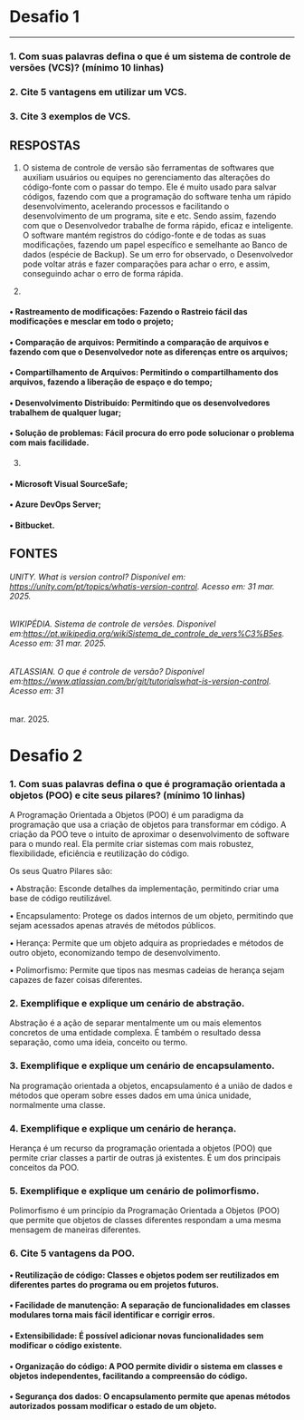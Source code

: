 # Desafio 1
---
### 1. Com suas palavras defina o que é um sistema de controle de versões (VCS)? (mínimo 10 linhas)
### 2. Cite 5 vantagens em utilizar um VCS.
### 3. Cite 3 exemplos de VCS.

## RESPOSTAS
1. O sistema de controle de versão são ferramentas de softwares que auxiliam
usuários ou equipes no gerenciamento das alterações do código-fonte com o
passar do tempo. Ele é muito usado para salvar códigos, fazendo com que a
programação do software tenha um rápido desenvolvimento, acelerando
processos e facilitando o desenvolvimento de um programa, site e etc. Sendo
assim, fazendo com que o Desenvolvedor trabalhe de forma rápido, eficaz e
inteligente.
O software mantém registros do código-fonte e de todas as suas modificações,
fazendo um papel específico e semelhante ao Banco de dados (espécie de
Backup). Se um erro for observado, o Desenvolvedor pode voltar atrás e fazer
comparações para achar o erro, e assim, conseguindo achar o erro de forma
rápida.

2.
#### • Rastreamento de modificações: Fazendo o Rastreio fácil das modificações e mesclar em todo o projeto;  

#### • Comparação de arquivos: Permitindo a comparação de arquivos e fazendo com que o Desenvolvedor note as diferenças entre os arquivos;

#### • Compartilhamento de Arquivos: Permitindo o compartilhamento dos arquivos, fazendo a liberação de espaço e do tempo;

#### • Desenvolvimento Distribuído: Permitindo que os desenvolvedores trabalhem de qualquer lugar;

#### • Solução de problemas: Fácil procura do erro pode solucionar o problema com mais facilidade.  

3.
#### • Microsoft Visual SourceSafe;  

#### • Azure DevOps Server;  

#### • Bitbucket.  

## FONTES  
###### UNITY. What is version control? Disponível em: https://unity.com/pt/topics/whatis-version-control. Acesso em: 31 mar. 2025.  
  
###### WIKIPÉDIA. Sistema de controle de versões. Disponível em:https://pt.wikipedia.org/wikiSistema_de_controle_de_vers%C3%B5es. Acesso em: 31 mar. 2025.  

###### ATLASSIAN. O que é controle de versão? Disponível em:https://www.atlassian.com/br/git/tutorialswhat-is-version-control. Acesso em: 31
mar. 2025.

# Desafio 2
### 1. Com suas palavras defina o que é programação orientada a objetos (POO) e cite seus pilares? (mínimo 10 linhas)
A Programação Orientada a Objetos (POO) é um paradigma da programação que usa a criação de objetos para transformar em código. A criação da POO teve o intuito de aproximar o desenvolvimento de software para o mundo real. Ela permite criar sistemas com mais robustez, flexibilidade, eficiência e reutilização do código.

Os seus Quatro Pilares são: 

•	Abstração: Esconde detalhes da implementação, permitindo criar uma base de código reutilizável.

•	Encapsulamento: Protege os dados internos de um objeto, permitindo que sejam acessados apenas através de métodos públicos.

•	Herança: Permite que um objeto adquira as propriedades e métodos de outro objeto, economizando tempo de desenvolvimento.

•	Polimorfismo: Permite que tipos nas mesmas cadeias de herança sejam capazes de fazer coisas diferentes.

### 2. Exemplifique e explique um cenário de abstração.
Abstração é a ação de separar mentalmente um ou mais elementos concretos de uma entidade complexa. É também o resultado dessa separação, como uma ideia, conceito ou termo. 

### 3. Exemplifique e explique um cenário de encapsulamento.
Na programação orientada a objetos, encapsulamento é a união de dados e métodos que operam sobre esses dados em uma única unidade, normalmente uma classe. 

### 4. Exemplifique e explique um cenário de herança.
Herança é um recurso da programação orientada a objetos (POO) que permite criar classes a partir de outras já existentes. É um dos principais conceitos da POO.

### 5. Exemplifique e explique um cenário de polimorfismo.
Polimorfismo é um princípio da Programação Orientada a Objetos (POO) que permite que objetos de classes diferentes respondam a uma mesma mensagem de maneiras diferentes.

### 6. Cite 5 vantagens da POO.
#### •	Reutilização de código: Classes e objetos podem ser reutilizados em diferentes partes do programa ou em projetos futuros. 
#### •	Facilidade de manutenção: A separação de funcionalidades em classes modulares torna mais fácil identificar e corrigir erros. 
#### •	Extensibilidade: É possível adicionar novas funcionalidades sem modificar o código existente. 
#### •	Organização do código: A POO permite dividir o sistema em classes e objetos independentes, facilitando a compreensão do código. 
#### •	Segurança dos dados: O encapsulamento permite que apenas métodos autorizados possam modificar o estado de um objeto. 
